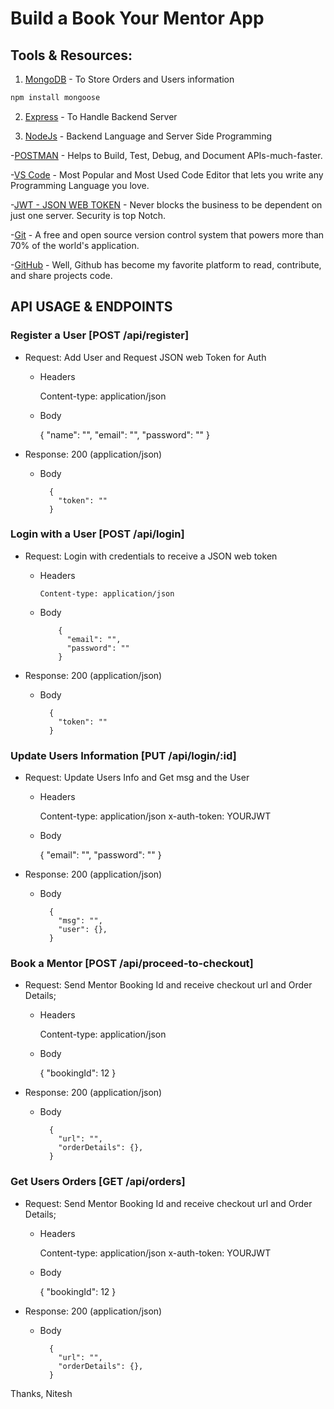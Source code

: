 # Build a Book Your Mentor App

## Tools & Resources:

1. [MongoDB](https://www.mongodb.com/) - To Store Orders and Users information

```bash
npm install mongoose
```

2. [Express]() - To Handle Backend Server

3. [NodeJs]() - Backend Language and Server Side Programming

-[POSTMAN](https://www.postman.com/) - Helps to Build, Test, Debug, and Document APIs-much-faster.

-[VS Code](https://code.visualstudio.com/) - Most Popular and Most Used Code Editor that lets you write any Programming Language you love.

-[JWT - JSON WEB TOKEN](https://jwt.io/) - Never blocks the business to be dependent on just one server. Security is top Notch.

-[Git](https://git-scm.com/) - A free and open source version control system that powers more than 70% of the world's application.

-[GitHub](https://github.com/) - Well, Github has become my favorite platform to read, contribute, and share projects code.

## API USAGE & ENDPOINTS

### Register a User [POST /api/register]

- Request: Add User and Request JSON web Token for Auth

  - Headers

    Content-type: application/json

  - Body

    {
    "name": "",
    "email": "",
    "password": ""
    }

- Response: 200 (application/json)

  - Body

          {
            "token": ""
          }

### Login with a User [POST /api/login]

- Request: Login with credentials to receive a JSON web token

  - Headers

        Content-type: application/json

  - Body

            {
              "email": "",
              "password": ""
            }

- Response: 200 (application/json)

  - Body

          {
            "token": ""
          }

### Update Users Information [PUT /api/login/:id]

- Request: Update Users Info and Get msg and the User

  - Headers

    Content-type: application/json
    x-auth-token: YOURJWT

  - Body

    {
    "email": "",
    "password": ""
    }

- Response: 200 (application/json)

  - Body

          {
            "msg": "",
            "user": {},
          }

### Book a Mentor [POST /api/proceed-to-checkout]

- Request: Send Mentor Booking Id and receive checkout url and Order Details;

  - Headers

    Content-type: application/json

  - Body

    {
    "bookingId": 12
    }

- Response: 200 (application/json)

  - Body

          {
            "url": "",
            "orderDetails": {},
          }

### Get Users Orders [GET /api/orders]

- Request: Send Mentor Booking Id and receive checkout url and Order Details;

  - Headers

    Content-type: application/json
    x-auth-token: YOURJWT

  - Body

    {
    "bookingId": 12
    }

- Response: 200 (application/json)

  - Body

          {
            "url": "",
            "orderDetails": {},
          }

Thanks, 
Nitesh